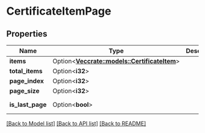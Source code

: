 # CertificateItemPage

## Properties

Name | Type | Description | Notes
------------ | ------------- | ------------- | -------------
**items** | Option<[**Vec<crate::models::CertificateItem>**](CertificateItem.md)> |  | [optional]
**total_items** | Option<**i32**> |  | [optional]
**page_index** | Option<**i32**> |  | [optional]
**page_size** | Option<**i32**> |  | [optional]
**is_last_page** | Option<**bool**> |  | [optional][readonly]

[[Back to Model list]](../README.md#documentation-for-models) [[Back to API list]](../README.md#documentation-for-api-endpoints) [[Back to README]](../README.md)



